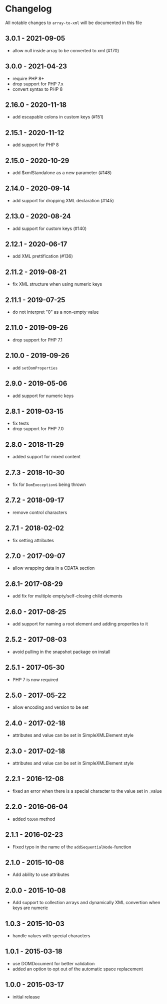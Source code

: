 # Changelog

All notable changes to `array-to-xml` will be documented in this file

## 3.0.1 - 2021-09-05

- allow null inside array to be converted to xml (#170)

## 3.0.0 - 2021-04-23

- require PHP 8+
- drop support for PHP 7.x
- convert syntax to PHP 8

## 2.16.0 - 2020-11-18

- add escapable colons in custom keys (#151)

## 2.15.1 - 2020-11-12

- add support for PHP 8

## 2.15.0 - 2020-10-29

- add $xmlStandalone as a new parameter (#148)

## 2.14.0 - 2020-09-14

- add support for dropping XML declaration (#145)

## 2.13.0 - 2020-08-24

- add support for custom keys (#140)

## 2.12.1 - 2020-06-17

- add XML prettification (#136)

## 2.11.2 - 2019-08-21

- fix XML structure when using numeric keys

## 2.11.1 - 2019-07-25

- do not interpret "0" as a non-empty value

## 2.11.0 - 2019-09-26

- drop support for PHP 7.1

## 2.10.0 - 2019-09-26

- add `setDomProperties`

## 2.9.0 - 2019-05-06

- add support for numeric keys

## 2.8.1 - 2019-03-15

- fix tests
- drop support for PHP 7.0

## 2.8.0 - 2018-11-29

- added support for mixed content 

## 2.7.3 - 2018-10-30
- fix for `DomExeception`s being thrown

## 2.7.2 - 2018-09-17
- remove control characters

## 2.7.1 - 2018-02-02
- fix setting attributes

## 2.7.0 - 2017-09-07
- allow wrapping data in a CDATA section

## 2.6.1- 2017-08-29
- add fix for multiple empty/self-closing child elements

## 2.6.0 - 2017-08-25
- add support for naming a root element and adding properties to it

## 2.5.2 - 2017-08-03
- avoid pulling in the snapshot package on install

## 2.5.1 - 2017-05-30
- PHP 7 is now required

## 2.5.0 - 2017-05-22
- allow encoding and version to be set

## 2.4.0 - 2017-02-18
- attributes and value can be set in SimpleXMLElement style

## 2.3.0 - 2017-02-18
- attributes and value can be set in SimpleXMLElement style

## 2.2.1 - 2016-12-08
- fixed an error when there is a special character to the value set in _value

## 2.2.0 - 2016-06-04
- added `toDom` method

## 2.1.1 - 2016-02-23
- Fixed typo in the name of the `addSequentialNode`-function

## 2.1.0 - 2015-10-08
- Add ability to use attributes

## 2.0.0 - 2015-10-08
- Add support to collection arrays and dynamically XML convertion when keys are numeric

## 1.0.3 - 2015-10-03
- handle values with special characters

## 1.0.1 - 2015-03-18
- use DOMDocument for better validation
- added an option to opt out of the automatic space replacement

## 1.0.0 - 2015-03-17
- initial release
